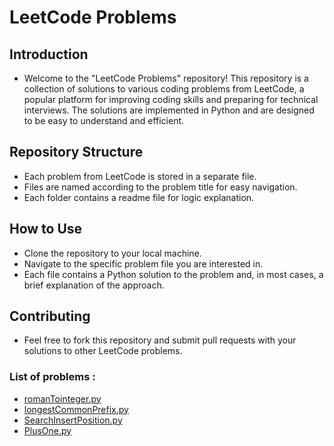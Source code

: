 # LeetCode Problems
## Introduction
* Welcome to the "LeetCode Problems" repository! This repository is a collection of solutions to various coding problems from LeetCode, a popular platform
for improving coding skills and preparing for technical interviews. The solutions are implemented in Python and are designed to be easy to understand and efficient.

## Repository Structure
* Each problem from LeetCode is stored in a separate file.
* Files are named according to the problem title for easy navigation.
* Each folder contains a readme file for logic explanation.

## How to Use
* Clone the repository to your local machine.
* Navigate to the specific problem file you are interested in.
* Each file contains a Python solution to the problem and, in most cases, a brief explanation of the approach.

## Contributing
* Feel free to fork this repository and submit pull requests with your solutions to other LeetCode problems.

### List of problems : 

* [romanTointeger.py](./roman%20to%20integer/)
* [longestCommonPrefix.py](./Longest%20Common%20Prefix/)
* [SearchInsertPosition.py](./Search%20Insert%20Position/)
* [PlusOne.py](./puls%20One/)